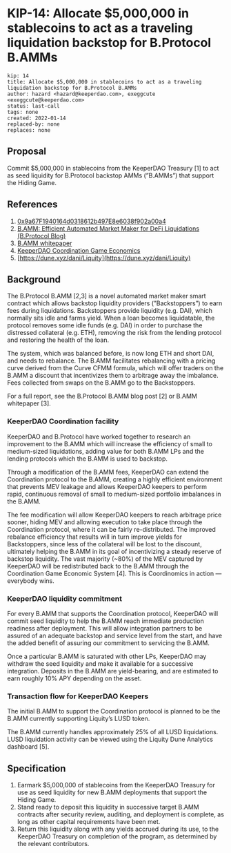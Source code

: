 # KIP-14: Allocate $5,000,000 in stablecoins to act as a traveling liquidation backstop for B.Protocol B.AMMs
```
kip: 14
title: Allocate $5,000,000 in stablecoins to act as a traveling liquidation backstop for B.Protocol B.AMMs
author: hazard <hazard@keeperdao.com>, exeggcute <exeggcute@keeperdao.com>
status: last-call
tags: none
created: 2022-01-14
replaced-by: none
replaces: none
```
## Proposal

Commit $5,000,000 in stablecoins from the KeeperDAO Treasury [1] to act as seed liquidity for B.Protocol backstop AMMs (”B.AMMs”) that support the Hiding Game.

## References

1. [0x9a67F1940164d0318612b497E8e6038f902a00a4](https://app.zerion.io/0x9a67F1940164d0318612b497E8e6038f902a00a4)
2. [B.AMM: Efficient Automated Market Maker for DeFi Liquidations (B.Protocol Blog)](https://medium.com/b-protocol/b-amm-efficient-automated-market-maker-for-defi-liquidations-fea7b0fdc0c5)
3. [B.AMM whitepaper](https://cloudflare-ipfs.com/ipfs/Qmb2ZMk7F48jYSwJczdJeqXJz7CZVh8H4KnfyNdHZSMRG5)
4. [KeeperDAO Coordination Game Economics](https://docs.keeperdao.com/reference/developers/coordination-game/economics)
5. [https://dune.xyz/dani/Liquity](https://dune.xyz/dani/Liquity)

## Background

The B.Protocol B.AMM [2,3] is a novel automated market maker smart contract which allows backstop liquidity providers (”Backstoppers”) to earn fees during liquidations. Backstoppers provide liquidity (e.g. DAI), which normally sits idle and farms yield. When a loan becomes liquidatable, the protocol removes some idle funds (e.g. DAI) in order to purchase the distressed collateral (e.g. ETH), removing the risk from the lending protocol and restoring the health of the loan. 

The system, which was balanced before, is now long ETH and short DAI, and needs to rebalance. The B.AMM facilitates rebalancing with a pricing curve derived from the Curve CFMM formula, which will offer traders on the B.AMM a discount that incentivizes them to arbitrage away the imbalance. Fees collected from swaps on the B.AMM go to the Backstoppers.

For a full report, see the B.Protocol B.AMM blog post [2] or B.AMM whitepaper [3].

### KeeperDAO Coordination facility

KeeperDAO and B.Protocol have worked together to research an improvement to the B.AMM which will increase the efficiency of small to medium-sized liquidations, adding value for both B.AMM LPs and the lending protocols which the B.AMM is used to backstop.

Through a modification of the B.AMM fees, KeeperDAO can extend the Coordination protocol to the B.AMM, creating a highly efficient environment that prevents MEV leakage and allows KeeperDAO keepers to perform rapid, continuous removal of small to medium-sized portfolio imbalances in the B.AMM. 

The fee modification will allow KeeperDAO keepers to reach arbitrage price sooner, hiding MEV and allowing execution to take place through the Coordination protocol, where it can be fairly re-distributed. The improved rebalance efficiency that results will in turn improve yields for Backstoppers, since less of the collateral will be lost to the discount, ultimately helping the B.AMM in its goal of incentivizing a steady reserve of backstop liquidity. The vast majority (~80%) of the MEV captured by KeeperDAO will be redistributed back to the B.AMM through the Coordination Game Economic System [4]. This is Coordinomics in action — everybody wins.

### KeeperDAO liquidity commitment

For every B.AMM that supports the Coordination protocol, KeeperDAO will commit seed liquidity to help the B.AMM reach immediate production readiness after deployment. This will allow integration partners to be assured of an adequate backstop and service level from the start, and have the added benefit of assuring our commitment to servicing the B.AMM.

Once a particular B.AMM is saturated with other LPs, KeeperDAO may withdraw the seed liquidity and make it available for a successive integration. Deposits in the B.AMM are yield-bearing, and are estimated to earn roughly 10% APY depending on the asset.

### Transaction flow for KeeperDAO Keepers

The initial B.AMM to support the Coordination protocol is planned to be the B.AMM currently supporting Liquity’s LUSD token.

The B.AMM currently handles approximately 25% of all LUSD liquidations. LUSD liquidation activity can be viewed using the Liquity Dune Analytics dashboard [5].

## Specification

1. Earmark $5,000,000 of stablecoins from the KeeperDAO Treasury for use as seed liquidity for new B.AMM deployments that support the Hiding Game.
2. Stand ready to deposit this liquidity in successive target B.AMM contracts after security review, auditing, and deployment is complete, as long as other capital requirements have been met.
3. Return this liquidity along with any yields accrued during its use, to the KeeperDAO Treasury on completion of the program, as determined by the relevant contributors.
